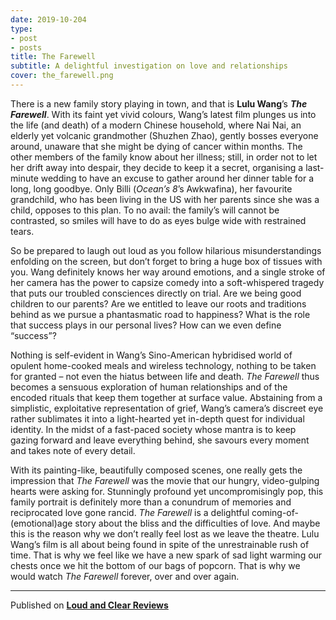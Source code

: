 ```yaml
---
date: 2019-10-204
type:
- post
- posts
title: The Farewell
subtitle: A delightful investigation on love and relationships 
cover: the_farewell.png
---
```


There is a new family story playing in town, and that is **Lulu Wang**’s ***The Farewell***. With its faint yet vivid colours, Wang’s latest film plunges us into the life (and death) of a modern Chinese household, where Nai Nai, an elderly yet volcanic grandmother (Shuzhen Zhao), gently bosses everyone around, unaware that she might be dying of cancer within months. The other members of the family know about her illness; still, in order not to let her drift away into despair, they decide to keep it a secret, organising a last-minute wedding to have an excuse to gather around her dinner table for a long, long goodbye. Only Billi (*Ocean’s 8*’s Awkwafina), her favourite grandchild, who has been living in the US with her parents since she was a child, opposes to this plan. To no avail: the family’s will cannot be contrasted, so smiles will have to do as eyes bulge wide with restrained tears.

So be prepared to laugh out loud as you follow hilarious misunderstandings enfolding on the screen, but don’t forget to bring a huge box of tissues with you. Wang definitely knows her way around emotions, and a single stroke of her camera has the power to capsize comedy into a soft-whispered tragedy that puts our troubled consciences directly on trial. Are we being good children to our parents? Are we entitled to leave our roots and traditions behind as we pursue a phantasmatic road to happiness? What is the role that success plays in our personal lives? How can we even define “success”?

Nothing is self-evident in Wang’s Sino-American hybridised world of opulent home-cooked meals and wireless technology, nothing to be taken for granted – not even the hiatus between life and death. *The Farewell* thus becomes a sensuous exploration of human relationships and of the encoded rituals that keep them together at surface value. Abstaining from a simplistic, exploitative representation of grief, Wang’s camera’s discreet eye rather sublimates it into a light-hearted yet in-depth quest for individual identity. In the midst of a fast-paced society whose mantra is to keep gazing forward and leave everything behind, she savours every moment and takes note of every detail.

With its painting-like, beautifully composed scenes, one really gets the impression that *The Farewell* was the movie that our hungry, video-gulping hearts were asking for. Stunningly profound yet uncompromisingly pop, this family portrait is definitely more than a conundrum of memories and reciprocated love gone rancid. *The Farewell* is a delightful coming-of-(emotional)age story about the bliss and the difficulties of love. And maybe this is the reason why we don’t really feel lost as we leave the theatre. Lulu Wang’s film is all about being found in spite of the unrestrainable rush of time. That is why we feel like we have a new spark of sad light warming our chests once we hit the bottom of our bags of popcorn. That is why we would watch *The Farewell* forever, over and over again.

---
Published on **[Loud and Clear Reviews](loudandclearreviews.com)**
